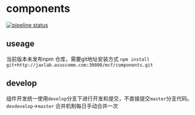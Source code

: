 # components

[![pipeline status](http://jaxlab.asuscomm.com:30000//mcf/components/badges/master/pipeline.svg)](http://jaxlab.asuscomm.com:30000/mcf/components/commits/master)

## useage

当前版本未发布npm 仓库，需要git地址安装方式
  `npm install git+http://jaxlab.asuscomm.com:30000/mcf/components.git`


## develop

  组件开发统一使用`develop`分支下进行开发和提交，不直接提交`master`分支代码。`devdevelop`->`master` 合并机制每日手动合并一次
